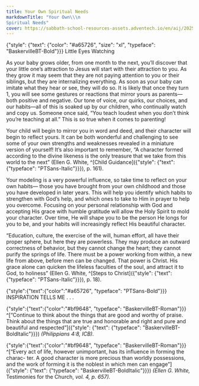 ```yaml
---
title: Your Own Spiritual Needs
markdownTitle: "Your Own\\\n
Spiritual Needs"
cover: https://sabbath-school-resources-assets.adventech.io/en/aij/2025-00-bb-pb/part-1-04-your-own-spiritual-needs/spoon.png
---
```


{"style": {"text": {"color": "#a65726", "size": "xl", "typeface": "BaskervilleBT-Bold"}}}
Little Eyes Watching

As your baby grows older, from one month to the next, you’ll discover that your little one’s attraction to Jesus will start with their attraction to you. As they grow it may seem that they are not paying attention to you or their siblings, but they are internalizing everything. As soon as your baby can imitate what they hear or see, they will do so. It is likely that once they turn 1, you will see some gestures or reactions that mirror yours as parents—both positive and negative. Our tone of voice, our quirks, our choices, and our habits—all of this is soaked up by our children, who continually watch and copy us. Someone once said, “You teach loudest when you don’t think you’re teaching at all.” This is so true when it comes to parenting!

Your child will begin to mirror you in word and deed, and their character will begin to reflect yours. It can be both wonderful and challenging to see some of your own strengths and weaknesses revealed in a miniature version of yourself! It’s also important to remember, “A character formed according to the divine likeness is the only treasure that we take from this world to the next” (Ellen G. White, ^[Child Guidance]({"style": {"text": {"typeface": "PTSans-Italic"}}}), p. 161).

Your modeling is a very powerful influence, so take time to reflect on your own habits— those you have brought from your own childhood and those you have developed in later years. This will help you identify which habits to strengthen with God’s help, and which ones to take to Him in prayer to help you overcome. Focusing on your personal relationship with God and accepting His grace with humble gratitude will allow the Holy Spirit to mold your character. Over time, He will shape you to be the person He longs for you to be, and your habits will increasingly reflect His beautiful character.

“Education, culture, the exercise of the will, human effort, all have their proper sphere, but here they are powerless. They may produce an outward correctness of behavior, but they cannot change the heart; they cannot purify the springs of life. There must be a power working from within, a new life from above, before men can be changed. That power is Christ. His grace alone can quicken the lifeless faculties of the soul, and attract it to God, to holiness” (Ellen G. White, ^[Steps to Christ]({"style": {"text": {"typeface": "PTSans-Italic"}}}), p. 18).

{"style":{"text":{"color":"#a65726", "typeface": "PTSans-Bold"}}}
INSPIRATION TELLS ME . . .

{"style":{"text":{"color":"#bf9648", "typeface": "BaskervilleBT-Roman"}}}
^[“Continue to think about the things that are good and worthy of praise. Think about the things that are true and honorable and right and pure and beautiful and respected”]({"style": {"text": {"typeface": "BaskervilleBT-BoldItalic"}}}) _(Philippians 4:8, ICB)._

{"style":{"text":{"color":"#bf9648", "typeface": "BaskervilleBT-Roman"}}}
^[“Every act of life, however unimportant, has its influence in forming the charac- ter. A good character is more precious than worldly possessions, and the work of forming it is the noblest in which men can engage”]({"style": {"text": {"typeface": "BaskervilleBT-BoldItalic"}}}) _(Ellen G. White,_ Testimonies for the Church, _vol. 4, p. 657)._
